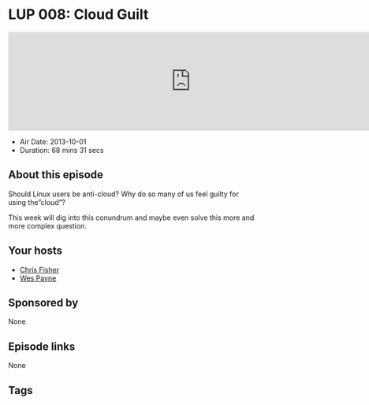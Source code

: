# LUP 008: Cloud Guilt

<iframe src="https://player.fireside.fm/v2/RUkczH-V+J8N5Xpag?theme=dark" width="740" height="200" frameborder="0" scrolling="no"></iframe>

* Air Date: 2013-10-01
* Duration: 68 mins 31 secs

## About this episode

Should Linux users be anti-cloud? Why do so many of us feel guilty for using the”cloud”?

This week will dig into this conundrum and maybe even solve this more and more complex question.

## Your hosts
* [Chris Fisher](https://linuxunplugged.com/hosts/chrislas)
* [Wes Payne](https://linuxunplugged.com/hosts/wes)

## Sponsored by

None



## Episode links

None



## Tags

